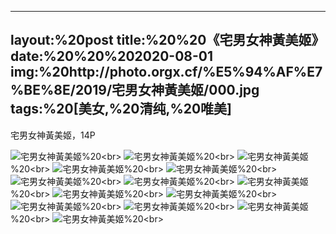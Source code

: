﻿---
layout:%20post
title:%20%20《宅男女神黃美姬》
date:%20%20%202020-08-01
img:%20http://photo.orgx.cf/%E5%94%AF%E7%BE%8E/2019/宅男女神黃美姬/000.jpg
tags:%20[美女,%20清纯,%20唯美]
---

宅男女神黃美姬，14P

![宅男女神黃美姬](http://photo.orgx.cf/%E5%94%AF%E7%BE%8E/2019/宅男女神黃美姬/001.jpg%20''宅男女神黃美姬'')%20<br>
![宅男女神黃美姬](http://photo.orgx.cf/%E5%94%AF%E7%BE%8E/2019/宅男女神黃美姬/002.jpg%20''宅男女神黃美姬'')%20<br>
![宅男女神黃美姬](http://photo.orgx.cf/%E5%94%AF%E7%BE%8E/2019/宅男女神黃美姬/003.jpg%20''宅男女神黃美姬'')%20<br>
![宅男女神黃美姬](http://photo.orgx.cf/%E5%94%AF%E7%BE%8E/2019/宅男女神黃美姬/004.jpg%20''宅男女神黃美姬'')%20<br>
![宅男女神黃美姬](http://photo.orgx.cf/%E5%94%AF%E7%BE%8E/2019/宅男女神黃美姬/005.jpg%20''宅男女神黃美姬'')%20<br>
![宅男女神黃美姬](http://photo.orgx.cf/%E5%94%AF%E7%BE%8E/2019/宅男女神黃美姬/006.jpg%20''宅男女神黃美姬'')%20<br>
![宅男女神黃美姬](http://photo.orgx.cf/%E5%94%AF%E7%BE%8E/2019/宅男女神黃美姬/007.jpg%20''宅男女神黃美姬'')%20<br>
![宅男女神黃美姬](http://photo.orgx.cf/%E5%94%AF%E7%BE%8E/2019/宅男女神黃美姬/008.jpg%20''宅男女神黃美姬'')%20<br>
![宅男女神黃美姬](http://photo.orgx.cf/%E5%94%AF%E7%BE%8E/2019/宅男女神黃美姬/009.jpg%20''宅男女神黃美姬'')%20<br>
![宅男女神黃美姬](http://photo.orgx.cf/%E5%94%AF%E7%BE%8E/2019/宅男女神黃美姬/010.jpg%20''宅男女神黃美姬'')%20<br>
![宅男女神黃美姬](http://photo.orgx.cf/%E5%94%AF%E7%BE%8E/2019/宅男女神黃美姬/011.jpg%20''宅男女神黃美姬'')%20<br>
![宅男女神黃美姬](http://photo.orgx.cf/%E5%94%AF%E7%BE%8E/2019/宅男女神黃美姬/012.jpg%20''宅男女神黃美姬'')%20<br>
![宅男女神黃美姬](http://photo.orgx.cf/%E5%94%AF%E7%BE%8E/2019/宅男女神黃美姬/013.jpg%20''宅男女神黃美姬'')%20<br>
![宅男女神黃美姬](http://photo.orgx.cf/%E5%94%AF%E7%BE%8E/2019/宅男女神黃美姬/014.jpg%20''宅男女神黃美姬'')%20<br>
